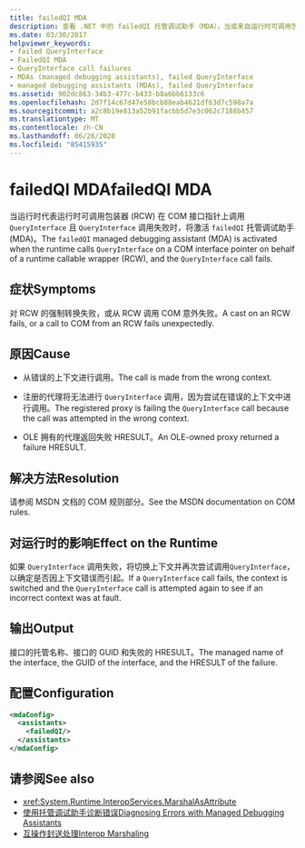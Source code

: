 ```yaml
---
title: failedQI MDA
description: 查看 .NET 中的 failedQI 托管调试助手（MDA），当或来自运行时可调用包装（RCW）的 COM 调用失败时，这可能会被激活。
ms.date: 03/30/2017
helpviewer_keywords:
- failed QueryInterface
- FailedQI MDA
- QueryInterface call failures
- MDAs (managed debugging assistants), failed QueryInterface
- managed debugging assistants (MDAs), failed QueryInterface
ms.assetid: 902dc863-34b3-477c-b433-b8a6bb6133c6
ms.openlocfilehash: 2d7f14c67d47e58bcb88eab4621df63d7c598a7a
ms.sourcegitcommit: a2c8b19e813a52b91facbb5d7e3c062c7188b457
ms.translationtype: MT
ms.contentlocale: zh-CN
ms.lasthandoff: 06/26/2020
ms.locfileid: "85415935"
---
```

# <a name="failedqi-mda"></a><span data-ttu-id="73dbb-103">failedQI MDA</span><span class="sxs-lookup"><span data-stu-id="73dbb-103">failedQI MDA</span></span>
<span data-ttu-id="73dbb-104">当运行时代表运行时可调用包装器 (RCW) 在 COM 接口指针上调用 `QueryInterface` 且 `QueryInterface` 调用失败时，将激活 `failedQI` 托管调试助手 (MDA)。</span><span class="sxs-lookup"><span data-stu-id="73dbb-104">The `failedQI` managed debugging assistant (MDA) is activated when the runtime calls `QueryInterface` on a COM interface pointer on behalf of a runtime callable wrapper (RCW), and the `QueryInterface` call fails.</span></span>  
  
## <a name="symptoms"></a><span data-ttu-id="73dbb-105">症状</span><span class="sxs-lookup"><span data-stu-id="73dbb-105">Symptoms</span></span>  
 <span data-ttu-id="73dbb-106">对 RCW 的强制转换失败，或从 RCW 调用 COM 意外失败。</span><span class="sxs-lookup"><span data-stu-id="73dbb-106">A cast on an RCW fails, or a call to COM from an RCW fails unexpectedly.</span></span>  
  
## <a name="cause"></a><span data-ttu-id="73dbb-107">原因</span><span class="sxs-lookup"><span data-stu-id="73dbb-107">Cause</span></span>  
  
- <span data-ttu-id="73dbb-108">从错误的上下文进行调用。</span><span class="sxs-lookup"><span data-stu-id="73dbb-108">The call is made from the wrong context.</span></span>  
  
- <span data-ttu-id="73dbb-109">注册的代理将无法进行 `QueryInterface` 调用，因为尝试在错误的上下文中进行调用。</span><span class="sxs-lookup"><span data-stu-id="73dbb-109">The registered proxy is failing the `QueryInterface` call because the call was attempted in the wrong context.</span></span>  
  
- <span data-ttu-id="73dbb-110">OLE 拥有的代理返回失败 HRESULT。</span><span class="sxs-lookup"><span data-stu-id="73dbb-110">An OLE-owned proxy returned a failure HRESULT.</span></span>  
  
## <a name="resolution"></a><span data-ttu-id="73dbb-111">解决方法</span><span class="sxs-lookup"><span data-stu-id="73dbb-111">Resolution</span></span>  
 <span data-ttu-id="73dbb-112">请参阅 MSDN 文档的 COM 规则部分。</span><span class="sxs-lookup"><span data-stu-id="73dbb-112">See the MSDN documentation on COM rules.</span></span>  
  
## <a name="effect-on-the-runtime"></a><span data-ttu-id="73dbb-113">对运行时的影响</span><span class="sxs-lookup"><span data-stu-id="73dbb-113">Effect on the Runtime</span></span>  
 <span data-ttu-id="73dbb-114">如果 `QueryInterface` 调用失败，将切换上下文并再次尝试调用`QueryInterface`，以确定是否因上下文错误而引起。</span><span class="sxs-lookup"><span data-stu-id="73dbb-114">If a `QueryInterface` call fails, the context is switched and the `QueryInterface` call is attempted again to see if an incorrect context was at fault.</span></span>  
  
## <a name="output"></a><span data-ttu-id="73dbb-115">输出</span><span class="sxs-lookup"><span data-stu-id="73dbb-115">Output</span></span>  
 <span data-ttu-id="73dbb-116">接口的托管名称、接口的 GUID 和失败的 HRESULT。</span><span class="sxs-lookup"><span data-stu-id="73dbb-116">The managed name of the interface, the GUID of the interface, and the HRESULT of the failure.</span></span>  
  
## <a name="configuration"></a><span data-ttu-id="73dbb-117">配置</span><span class="sxs-lookup"><span data-stu-id="73dbb-117">Configuration</span></span>  
  
```xml  
<mdaConfig>  
  <assistants>  
    <failedQI/>  
  </assistants>  
</mdaConfig>  
```  
  
## <a name="see-also"></a><span data-ttu-id="73dbb-118">请参阅</span><span class="sxs-lookup"><span data-stu-id="73dbb-118">See also</span></span>

- <xref:System.Runtime.InteropServices.MarshalAsAttribute>
- [<span data-ttu-id="73dbb-119">使用托管调试助手诊断错误</span><span class="sxs-lookup"><span data-stu-id="73dbb-119">Diagnosing Errors with Managed Debugging Assistants</span></span>](diagnosing-errors-with-managed-debugging-assistants.md)
- [<span data-ttu-id="73dbb-120">互操作封送处理</span><span class="sxs-lookup"><span data-stu-id="73dbb-120">Interop Marshaling</span></span>](../interop/interop-marshaling.md)
